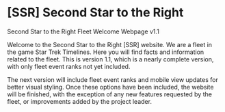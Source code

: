 # [SSR] Second Star to the Right
Second Star to the Right Fleet Welcome Webpage v1.1

Welcome to the Second Star to the Right [SSR] website. We are a fleet in the game 
Star Trek Timelines. Here you will find facts and information related to the fleet.
This is version 1.1, which is a nearly complete version, with only fleet event ranks
not yet included. 

The next version will include fleet event ranks and mobile view updates for better
visual styling. Once these options have been included, the website will be finished,
with the exception of any new features requested by the fleet, or improvements added
by the project leader.
